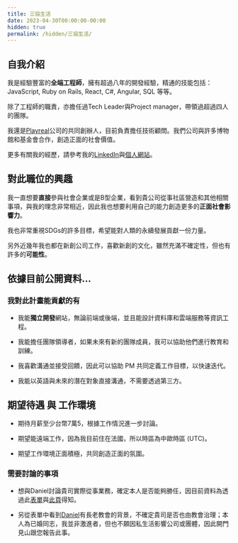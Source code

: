 ```yaml
---
title: 三協生活
date: 2023-04-30T00:00:00-00:00
hidden: true
permalink: /hidden/三協生活/
---
```


## 自我介紹

我是經驗豐富的**全端工程師**，擁有超過八年的開發經驗，精通的技能包括：JavaScript, Ruby on Rails, React, C#, Angular, SQL 等等。

除了工程師的職責，亦擔任過Tech Leader與Project manager，帶領過超過四人的團隊。

我還是[Playreal](https://playreal.com.tw/)公司的共同創辦人，目前負責擔任技術顧問。我們公司與許多博物館和基金會合作，創造正面的社會價值。

更多有關我的經歷，請參考我的[LinkedIn](https://www.linkedin.com/in/hsucheng-huang/)與[個人網站](https://alomahuang.com/)。

## 對此職位的興趣

我一直想要**直接**參與社會企業或是B型企業，看到貴公司從事社區營造和其他相關事項，與我的理念非常相近，因此我也想要利用自己的能力創造更多的**正面社會影響力**。

我也非常重視SDGs的許多目標，希望能對人類的永續發展貢獻一份力量。

另外近幾年我也都在新創公司工作，喜歡新創的文化，雖然充滿不確定性，但也有許多的**可能性**。

## 依據目前公開資料...

### 我對此計畫能貢獻的有

- 我能**獨立開發**網站，無論前端或後端，並且能設計資料庫和雲端服務等資訊工程。

- 我能擔任團隊領導者，如果未來有新的團隊成員，我可以協助他們進行教育和訓練。

- 我喜歡溝通並接受回饋，因此可以協助 PM 共同定義工作目標，以快速迭代。

- 我能以英語與未來的潛在對象直接溝通，不需要透過第三方。

## 期望待遇 與 工作環境

- 期待月薪至少台幣7萬5，根據工作情況進一步討論。

- 期望能遠端工作，因為我目前住在法國，所以時區為中歐時區 (UTC)。

- 期望工作環境正面積極，共同創造正面的氛圍。

### 需要討論的事項

- 想與Daniel討論貴司實際從事業務，確定本人是否能夠勝任，因目前資料為透過此[表單](https://docs.google.com/document/d/1gDYsfOjXclQLuowHmDE1JEnX1EIyG2lSmxfOwvmvysk/edit)與[此頁](https://timebank.tw/mohw-112-years-of-time-bank-diversity-and-enhancement-subsidy-program/)得知。

- 另從表單中看到[Daniel](https://www.seekye.life/daniel/)有長老教會的背景，不確定貴司是否也由教會治理；本人為已婚同志，我並非激進者，但也不願因私生活影響公司或團體，因此開門見山跟您報告此事。


